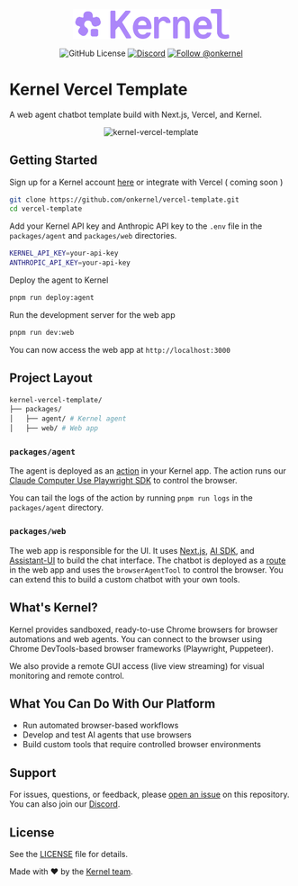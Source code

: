 <p align="center">
  <img src="static/images/kernel_wordmark.svg" alt="Kernel Logo" width="55%">
</p>

<p align="center">
  <img alt="GitHub License" src="https://img.shields.io/github/license/onkernel/kernel-images">
  <a href="https://discord.gg/FBrveQRcud"><img src="https://img.shields.io/discord/1342243238748225556?logo=discord&logoColor=white&color=7289DA" alt="Discord"></a>
  <a href="https://x.com/onkernel"><img src="https://img.shields.io/twitter/follow/onkernel" alt="Follow @onkernel"></a>
</p>

# Kernel Vercel Template

A web agent chatbot template build with Next.js, Vercel, and Kernel.

<p align="center">
  <img src="https://github.com/user-attachments/assets/c7b212a6-8872-4c82-8f1d-92c9021eb393" alt="kernel-vercel-template">
</p>

## Getting Started

Sign up for a Kernel account [here](https://dashboard.onkernel.com) or integrate with Vercel ( coming soon )

```bash
git clone https://github.com/onkernel/vercel-template.git
cd vercel-template
```

Add your Kernel API key and Anthropic API key to the `.env` file in the `packages/agent` and `packages/web` directories.

```bash
KERNEL_API_KEY=your-api-key
ANTHROPIC_API_KEY=your-api-key
```

Deploy the agent to Kernel

```bash
pnpm run deploy:agent
```

Run the development server for the web app

```bash
pnpm run dev:web
```

You can now access the web app at `http://localhost:3000`

## Project Layout

```bash
kernel-vercel-template/
├── packages/
│   ├── agent/ # Kernel agent
│   ├── web/ # Web app
```

### `packages/agent`

The agent is deployed as an [action](https://docs.onkernel.com/info/concepts#action) in your Kernel app. The action runs our [Claude Computer Use Playwright SDK](https://github.com/onkernel/cu-playwright-ts) to control the browser.

You can tail the logs of the action by running `pnpm run logs` in the `packages/agent` directory.

### `packages/web`

The web app is responsible for the UI. It uses [Next.js](https://nextjs.org/), [AI SDK](https://ai-sdk.dev), and [Assistant-UI](https://github.com/assistant-ui/assistant-ui) to build the chat interface. The chatbot is deployed as a [route](packages/web/app/api/chat/route.ts) in the web app and uses the `browserAgentTool` to control the browser. You can extend this to build a custom chatbot with your own tools.

## What's Kernel?

Kernel provides sandboxed, ready-to-use Chrome browsers for browser automations and web agents. You can connect to the browser using Chrome DevTools-based browser frameworks (Playwright, Puppeteer).

We also provide a remote GUI access (live view streaming) for visual monitoring and remote control.

## What You Can Do With Our Platform

- Run automated browser-based workflows
- Develop and test AI agents that use browsers
- Build custom tools that require controlled browser environments

## Support

For issues, questions, or feedback, please [open an issue](https://github.com/onkernel/kernel-images/issues) on this repository. You can also join our [Discord](https://discord.gg/FBrveQRcud).

## License

See the [LICENSE](./LICENSE) file for details.

Made with ❤️ by the [Kernel team](https://www.onkernel.com).
